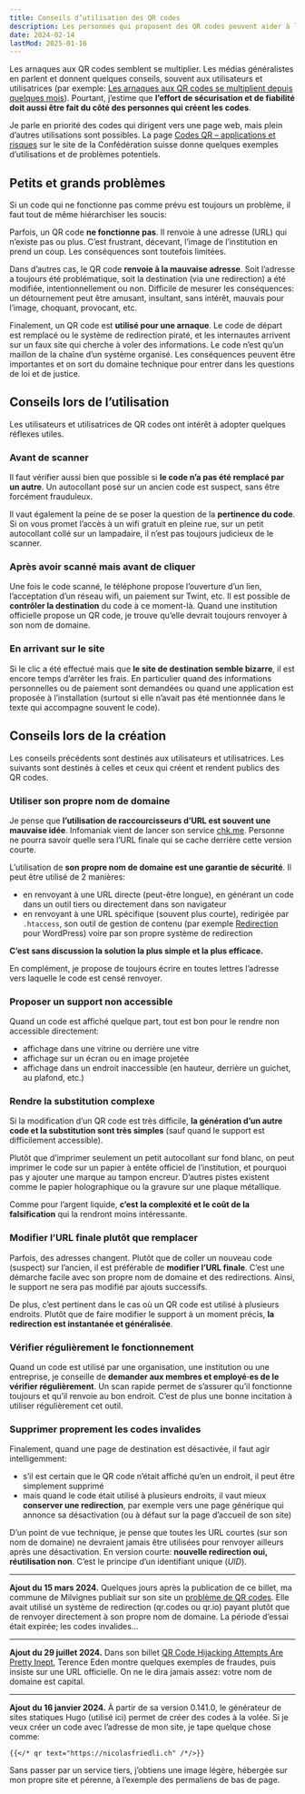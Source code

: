 ```yaml
---
title: Conseils d’utilisation des QR codes
description: Les personnes qui proposent des QR codes peuvent aider à les rendre sûrs et fiables. Toute la responsabilité ne repose pas seulement sur les utilisateurs et utilisatrices.
date: 2024-02-14
lastMod: 2025-01-16
---
```


Les arnaques aux QR codes semblent se multiplier. Les médias généralistes en parlent et donnent quelques conseils, souvent aux utilisateurs et utilisatrices (par exemple: [Les arnaques aux QR codes se multiplient depuis quelques mois](https://www.rts.ch/info/sciences-tech/14581852-les-arnaques-aux-qr-codes-se-multiplient-depuis-quelques-mois.html)). Pourtant, j’estime que **l’effort de sécurisation et de fiabilité doit aussi être fait du côté des personnes qui créent les codes**.

Je parle en priorité des codes qui dirigent vers une page web, mais plein d’autres utilisations sont possibles. La page [Codes QR – applications et risques](https://www.ncsc.admin.ch/ncsc/fr/home/infos-fuer/infos-private/aktuelle-themen/qr-code-anwendungen-und-risiken.html) sur le site de la Confédération suisse donne quelques exemples d’utilisations et de problèmes potentiels.

## Petits et grands problèmes

Si un code qui ne fonctionne pas comme prévu est toujours un problème, il faut tout de même hiérarchiser les soucis:

Parfois, un QR code **ne fonctionne pas**. Il renvoie à une adresse (URL) qui n’existe pas ou plus. C’est frustrant, décevant, l’image de l’institution en prend un coup. Les conséquences sont toutefois limitées.

Dans d’autres cas, le QR code **renvoie à la mauvaise adresse**. Soit l’adresse a toujours été problématique, soit la destination (via une redirection) a été modifiée, intentionnellement ou non. Difficile de mesurer les conséquences: un détournement peut être amusant, insultant, sans intérêt, mauvais pour l’image, choquant, provocant, etc.

Finalement, un QR code est **utilisé pour une arnaque**. Le code de départ est remplacé ou le système de redirection piraté, et les internautes arrivent sur un faux site qui cherche à voler des informations. Le code n’est qu’un maillon de la chaîne d’un système organisé. Les conséquences peuvent être importantes et on sort du domaine technique pour entrer dans les questions de loi et de justice.

## Conseils lors de l’utilisation

Les utilisateurs et utilisatrices de QR codes ont intérêt à adopter quelques réflexes utiles.

### Avant de scanner

Il faut vérifier aussi bien que possible si **le code n’a pas été remplacé par un autre**. Un autocollant posé sur un ancien code est suspect, sans être forcément frauduleux.

Il vaut également la peine de se poser la question de la **pertinence du code**. Si on vous promet l’accès à un wifi gratuit en pleine rue, sur un petit autocollant collé sur un lampadaire, il n’est pas toujours judicieux de le scanner.

### Après avoir scanné mais avant de cliquer

Une fois le code scanné, le téléphone propose l’ouverture d’un lien, l’acceptation d’un réseau wifi, un paiement sur Twint, etc. Il est possible de **contrôler la destination** du code à ce moment-là. Quand une institution officielle propose un QR code, je trouve qu’elle devrait toujours renvoyer à son nom de domaine.

### En arrivant sur le site

Si le clic a été effectué mais que **le site de destination semble bizarre**, il est encore temps d’arrêter les frais. En particulier quand des informations personnelles ou de paiement sont demandées ou quand une application est proposée à l’installation (surtout si elle n’avait pas été mentionnée dans le texte qui accompagne souvent le code).

## Conseils lors de la création

Les conseils précédents sont destinés aux utilisateurs et utilisatrices. Les suivants sont destinés à celles et ceux qui créent et rendent publics des QR codes.

### Utiliser son propre nom de domaine

Je pense que **l’utilisation de raccourcisseurs d’URL est souvent une mauvaise idée**. Infomaniak vient de lancer son service [chk.me](https://chk.infomaniak.com/). Personne ne pourra savoir quelle sera l’URL finale qui se cache derrière cette version courte.

L’utilisation de **son propre nom de domaine est une garantie de sécurité**. Il peut être utilisé de 2 manières:

- en renvoyant à une URL directe (peut-être longue), en générant un code dans un outil tiers ou directement dans son navigateur
- en renvoyant à une URL spécifique (souvent plus courte), redirigée par `.htaccess`, son outil de gestion de contenu (par exemple [Redirection](https://fr.wordpress.org/plugins/redirection/) pour WordPress) voire par son propre système de redirection

**C’est sans discussion la solution la plus simple et la plus efficace.**

En complément, je propose de toujours écrire en toutes lettres l’adresse vers laquelle le code est censé renvoyer.

### Proposer un support non accessible

Quand un code est affiché quelque part, tout est bon pour le rendre non accessible directement:

- affichage dans une vitrine ou derrière une vitre
- affichage sur un écran ou en image projetée
- affichage dans un endroit inaccessible (en hauteur, derrière un guichet, au plafond, etc.)

### Rendre la substitution complexe

Si la modification d’un QR code est très difficile, **la génération d’un autre code et la substitution sont très simples** (sauf quand le support est difficilement accessible).

Plutôt que d’imprimer seulement un petit autocollant sur fond blanc, on peut imprimer le code sur un papier à entête officiel de l’institution, et pourquoi pas y ajouter une marque au tampon encreur. D’autres pistes existent comme le papier holographique ou la gravure sur une plaque métallique.

Comme pour l’argent liquide, **c’est la complexité et le coût de la falsification** qui la rendront moins intéressante.

### Modifier l’URL finale plutôt que remplacer

Parfois, des adresses changent. Plutôt que de coller un nouveau code (suspect) sur l’ancien, il est préférable de **modifier l’URL finale**. C’est une démarche facile avec son propre nom de domaine et des redirections. Ainsi, le support ne sera pas modifié par ajouts successifs.

De plus, c’est pertinent dans le cas où un QR code est utilisé à plusieurs endroits. Plutôt que de faire modifier le support à un moment précis, **la redirection est instantanée et généralisée**.

### Vérifier régulièrement le fonctionnement

Quand un code est utilisé par une organisation, une institution ou une entreprise, je conseille de **demander aux membres et employé·es de le vérifier régulièrement**. Un scan rapide permet de s’assurer qu’il fonctionne toujours et qu’il renvoie au bon endroit. C’est de plus une bonne incitation à utiliser régulièrement cet outil.

### Supprimer proprement les codes invalides

Finalement, quand une page de destination est désactivée, il faut agir intelligemment:

- s’il est certain que le QR code n’était affiché qu’en un endroit, il peut être simplement supprimé
- mais quand le code était utilisé à plusieurs endroits, il vaut mieux **conserver une redirection**, par exemple vers une page générique qui annonce sa désactivation (ou à défaut sur la page d’accueil de son site)

D’un point de vue technique, je pense que toutes les URL courtes (sur son nom de domaine) ne devraient jamais être utilisées pour renvoyer ailleurs après une désactivation. En version courte: **nouvelle redirection oui, réutilisation non**. C’est le principe d’un identifiant unique (*UID*).

----

**Ajout du 15 mars 2024.** Quelques jours après la publication de ce billet, ma commune de Milvignes publiait sur son site un [problème de QR codes](https://web.archive.org/web/20240313084500/https://www.milvignes.ch/communications/detail/probleme-avec-les-qr-codes-du-milvignes-infos-de-mars-2024-ne-pas-les-utiliser). Elle avait utilisé un système de redirection (qr.codes ou qr.io) payant plutôt que de renvoyer directement à son propre nom de domaine. La période d’essai était expirée; les codes invalides...

----

**Ajout du 29 juillet 2024.** Dans son billet [QR Code Hijacking Attempts Are Pretty Inept](https://shkspr.mobi/blog/2024/07/qr-code-hijacking-attempts-are-pretty-inept/), Terence Eden montre quelques exemples de fraudes, puis insiste sur une URL officielle. On ne le dira jamais assez: votre nom de domaine est capital.

----

**Ajout du 16 janvier 2024.** À partir de sa version 0.141.0, le générateur de sites statiques Hugo (utilisé ici) permet de créer des codes à la volée. Si je veux créer un code avec l’adresse de mon site, je tape quelque chose comme:

```
{{</* qr text="https://nicolasfriedli.ch" /*/>}}
```

Sans passer par un service tiers, j’obtiens une image légère, hébergée sur mon propre site et pérenne, à l’exemple des permaliens de bas de page.
